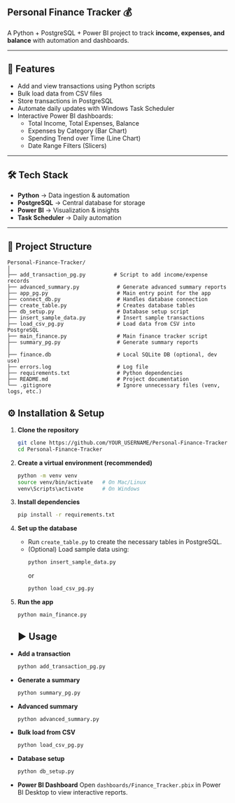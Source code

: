 ## Personal Finance Tracker 💰

A Python + PostgreSQL + Power BI project to track **income, expenses, and balance** with automation and dashboards.

---

## 🚀 Features
- Add and view transactions using Python scripts
- Bulk load data from CSV files
- Store transactions in PostgreSQL
- Automate daily updates with Windows Task Scheduler
- Interactive Power BI dashboards:
  - Total Income, Total Expenses, Balance
  - Expenses by Category (Bar Chart)
  - Spending Trend over Time (Line Chart)
  - Date Range Filters (Slicers)

---

## 🛠 Tech Stack
- **Python** → Data ingestion & automation  
- **PostgreSQL** → Central database for storage  
- **Power BI** → Visualization & insights  
- **Task Scheduler** → Daily automation  

---

## 📂 Project Structure


```
Personal-Finance-Tracker/
│
├── add_transaction_pg.py         # Script to add income/expense records
├── advanced_summary.py            # Generate advanced summary reports
├── app_pg.py                      # Main entry point for the app
├── connect_db.py                  # Handles database connection
├── create_table.py                # Creates database tables
├── db_setup.py                    # Database setup script
├── insert_sample_data.py          # Insert sample transactions
├── load_csv_pg.py                 # Load data from CSV into PostgreSQL
├── main_finance.py                # Main finance tracker script
├── summary_pg.py                  # Generate summary reports
│
├── finance.db                     # Local SQLite DB (optional, dev use)
├── errors.log                     # Log file
├── requirements.txt               # Python dependencies
├── README.md                      # Project documentation
└── .gitignore                     # Ignore unnecessary files (venv, logs, etc.)
```

## ⚙️ Installation & Setup

1. **Clone the repository**
   ```bash
   git clone https://github.com/YOUR_USERNAME/Personal-Finance-Tracker.git
   cd Personal-Finance-Tracker
   ```

2. **Create a virtual environment (recommended)**
   ```bash
   python -m venv venv
   source venv/bin/activate   # On Mac/Linux
   venv\Scripts\activate      # On Windows
   ```

3. **Install dependencies**
   ```bash
   pip install -r requirements.txt
   ```

4. **Set up the database**
   - Run `create_table.py` to create the necessary tables in PostgreSQL.
   - (Optional) Load sample data using:
     ```bash
     python insert_sample_data.py
     ```
     or
     ```bash
     python load_csv_pg.py
     ```

5. **Run the app**
   ```bash
   python main_finance.py
   ```


   ## ▶️ Usage

- **Add a transaction**
  ```bash
  python add_transaction_pg.py
  ```

- **Generate a summary**
  ```bash
  python summary_pg.py
  ```

- **Advanced summary**
  ```bash
  python advanced_summary.py
  ```

- **Bulk load from CSV**
  ```bash
  python load_csv_pg.py
  ```

- **Database setup**
  ```bash
  python db_setup.py
  ```

- **Power BI Dashboard**
  Open `dashboards/Finance_Tracker.pbix` in Power BI Desktop to view interactive reports.


